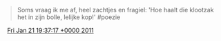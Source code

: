 > Soms vraag ik me af, heel zachtjes en fragiel: 'Hoe haalt die klootzak het in zijn bolle, lelijke kop\!' \#poezie

<img src="../../media/tweet.ico" width="12" /> [Fri Jan 21 19:37:17 +0000 2011](https://twitter.com/DromerDenker/status/28536631799586816)